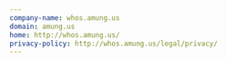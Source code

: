 ```yaml
---
company-name: whos.amung.us
domain: amung.us
home: http://whos.amung.us/
privacy-policy: http://whos.amung.us/legal/privacy/
---
```




